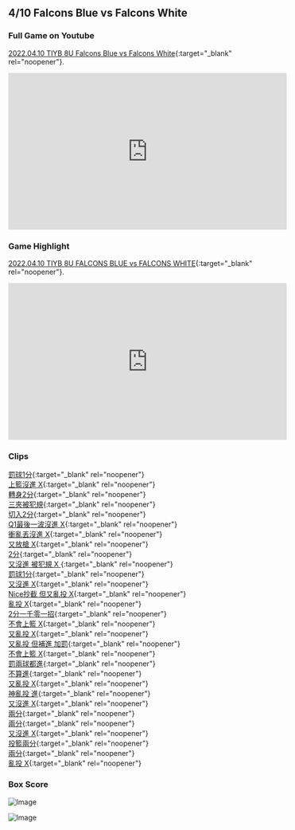 ## 4/10 Falcons Blue vs Falcons White

### Full Game on Youtube
[2022.04.10 TIYB 8U Falcons Blue vs Falcons White](https://www.youtube.com/watch?v=HXuD6U_oMGw){:target="_blank" rel="noopener"}.
<iframe width="560" height="315" src="https://www.youtube.com/embed/HXuD6U_oMGw" title="YouTube video player" frameborder="0" allow="accelerometer; autoplay; clipboard-write; encrypted-media; gyroscope; picture-in-picture" allowfullscreen></iframe>

### Game Highlight
[2022.04.10 TIYB 8U FALCONS BLUE vs FALCONS WHITE](https://www.youtube.com/watch?v=lbYtDM2AT3A){:target="_blank" rel="noopener"}.
<iframe width="560" height="315" src="https://www.youtube.com/embed/lbYtDM2AT3A" title="YouTube video player" frameborder="0" allow="accelerometer; autoplay; clipboard-write; encrypted-media; gyroscope; picture-in-picture" allowfullscreen></iframe>

### Clips
[罰球1分](https://youtu.be/HXuD6U_oMGw?t=432){:target="_blank" rel="noopener"}<br>
[上籃沒進 X](https://youtu.be/HXuD6U_oMGw?t=605 ){:target="_blank" rel="noopener"}<br>
[轉身2分](https://youtu.be/HXuD6U_oMGw?t=718 ){:target="_blank" rel="noopener"}<br>
[三夾被犯規](https://youtu.be/HXuD6U_oMGw?t=740 ){:target="_blank" rel="noopener"}<br>
[切入2分](https://youtu.be/HXuD6U_oMGw?t=911 ){:target="_blank" rel="noopener"}<br>
[Q1最後一波沒進 X](https://youtu.be/HXuD6U_oMGw?t=966 ){:target="_blank" rel="noopener"}<br>
[衝亂丟沒進 X](https://youtu.be/HXuD6U_oMGw?t=1407 ){:target="_blank" rel="noopener"}<br>
[又放槍 X](https://youtu.be/HXuD6U_oMGw?t=1462 ){:target="_blank" rel="noopener"}<br>
[2分](https://youtu.be/HXuD6U_oMGw?t=1571 ){:target="_blank" rel="noopener"}<br>
[又沒進 被犯規 X ](https://youtu.be/HXuD6U_oMGw?t=1621 ){:target="_blank" rel="noopener"}<br>
[罰球1分](https://youtu.be/HXuD6U_oMGw?t=1657 ){:target="_blank" rel="noopener"}<br>
[又沒進 X](https://youtu.be/HXuD6U_oMGw?t=1724 ){:target="_blank" rel="noopener"}<br>
[Nice抄截 但又亂投 X](https://youtu.be/HXuD6U_oMGw?t=1784 ){:target="_blank" rel="noopener"}<br>
[亂投 X](https://youtu.be/HXuD6U_oMGw?t=2054 ){:target="_blank" rel="noopener"}<br>
[2分一千零一招](https://youtu.be/HXuD6U_oMGw?t=2130 ){:target="_blank" rel="noopener"}<br>
[不會上籃 X](https://youtu.be/HXuD6U_oMGw?t=2195 ){:target="_blank" rel="noopener"}<br>
[又亂投 X](https://youtu.be/HXuD6U_oMGw?t=2212 ){:target="_blank" rel="noopener"}<br>
[又亂投 但補進 加罰](https://youtu.be/HXuD6U_oMGw?t=2299 ){:target="_blank" rel="noopener"}<br>
[不會上籃 X](https://youtu.be/HXuD6U_oMGw?t=2464 ){:target="_blank" rel="noopener"}<br>
[罰兩球都進](https://youtu.be/HXuD6U_oMGw?t=2544 ){:target="_blank" rel="noopener"}<br>
[不算進](https://youtu.be/HXuD6U_oMGw?t=2602 ){:target="_blank" rel="noopener"}<br>
[又亂投 X](https://youtu.be/HXuD6U_oMGw?t=2689 ){:target="_blank" rel="noopener"}<br>
[神亂投 進](https://youtu.be/HXuD6U_oMGw?t=2908 ){:target="_blank" rel="noopener"}<br>
[又沒進 X](https://youtu.be/HXuD6U_oMGw?t=3022 ){:target="_blank" rel="noopener"}<br>
[兩分](https://youtu.be/HXuD6U_oMGw?t=3120 ){:target="_blank" rel="noopener"}<br>
[兩分](https://youtu.be/HXuD6U_oMGw?t=3162 ){:target="_blank" rel="noopener"}<br>
[又沒進 X](https://youtu.be/HXuD6U_oMGw?t=3375 ){:target="_blank" rel="noopener"}<br>
[投籃兩分](https://youtu.be/HXuD6U_oMGw?t=3453 ){:target="_blank" rel="noopener"}<br>
[兩分](https://youtu.be/HXuD6U_oMGw?t=3560 ){:target="_blank" rel="noopener"}<br>
[亂投 X](https://youtu.be/HXuD6U_oMGw?t=3635 ){:target="_blank" rel="noopener"}<br>

### Box Score
![Image](https://scontent.ftpe1-3.fna.fbcdn.net/v/t39.30808-6/277752921_1180635896041677_1371217418814707314_n.jpg?_nc_cat=105&ccb=1-5&_nc_sid=730e14&_nc_ohc=MwlTTuRGAVsAX-aQ4UF&tn=KQSpCIxCHzywiyfj&_nc_ht=scontent.ftpe1-3.fna&oh=00_AT9F6o2DCsGzoOkii2yJrtYfMjWZecmbqb-mg7-sdjQUxA&oe=625B0128)

![Image](https://scontent.ftpe1-3.fna.fbcdn.net/v/t39.30808-6/277781160_517338496435446_2752114949403383750_n.jpg?_nc_cat=103&ccb=1-5&_nc_sid=dbeb18&_nc_ohc=tebAknG1txAAX-f9E4s&_nc_ht=scontent.ftpe1-3.fna&oh=00_AT_HsihcwzN-7NJ91g6CCkB5NKhwJZZpzvktsxZXl_FTAg&oe=6259C4FB)
